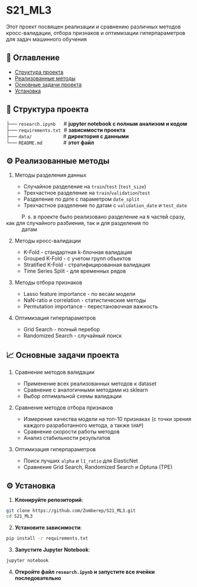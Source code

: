 # S21_ML3

Этот проект посвящен реализации и сравнению различных методов кросс-валидации, отбора признаков и оптимизации гиперпараметров для задач машинного обучения

## 📌 Оглавление
- [Структура проекта](#-структура-проекта)
- [Реализованные методы](#-реализованные-методы)
- [Основные задачи проекта](#-основные-задачи-проекта)
- [Установка](#-установка)

## 📁 Структура проекта
├── `research.ipynb` &emsp; # **jupyter notebook с полным анализом и кодом** <br>
├── `requirements.txt`&nbsp; # **зависимости проекта** <br>
├── `data/` &emsp;&emsp;&emsp;&emsp;&emsp;&ensp;&nbsp;# **директория с данными** <br>
└── `README.md` &emsp;&emsp;&emsp;&ensp; # **этот файл** <br>

<a id="-реализованные-методы"></a>
## ⚙️ Реализованные методы

1) Методы разделения данных

    * Случайное разделение на `train`/`test` (`test_size`)
    * Трехчастное разделение на `train`/`validation`/`test`
    * Разделение по дате с параметром `date_split`
    * Трехчастное разделение по датам с `validation_date` и `test_date`

&emsp;&emsp;&emsp;P. s. в проекте было реализовано разделение на `N` частей сразу, как для случайного разбиения, так и для разделения по <br>&emsp;&emsp;&emsp;датам

2) Методы кросс-валидации

    * K-Fold - стандартная k-блочная валидация
    * Grouped K-Fold - с учетом групп объектов
    * Stratified K-Fold - стратифицированная валидация
    * Time Series Split - для временных рядов

4) Методы отбора признаков

    * Lasso feature importance - по весам модели
    * NaN-ratio и correlation - статистические методы
    * Permutation importance - перестановочная важность

5) Оптимизация гиперпараметров

    * Grid Search - полный перебор
    * Randomized Search - случайный поиск

<a id="-основные-задачи-проекта"></a>
## 📈 Основные задачи проекта
1) Сравнение методов валидации

    * Применение всех реализованных методов к dataset
    * Сравнение с аналогичными методами из sklearn
    * Выбор оптимальной схемы валидации

3) Сравнение методов отбора признаков

    * Измерение качества модели на топ-10 признаках (с точки зрения каждого разработанного метода, а также `SHAP`)
    * Сравнение скорости работы методов
    * Анализ стабильности результатов

4) Оптимизация гиперпараметров

    * Поиск лучших `alpha` и `l1_ratio` для ElasticNet
    * Сравнение Grid Search, Randomized Search и Optuna (TPE)

<a id="-установка"></a>
## ⚙️ Установка

1. **Клонируйте репозиторий**:
```bash
git clone https://github.com/Zomberep/S21_ML3.git
cd S21_ML3
```
2. **Установите зависимости**:
```bash
pip install -r requirements.txt
```
3. **Запустите Jupyter Notebook**:
```bash
jupyter notebook
```
4. **Откройте файл ```research.ipynb``` и запустите все ячейки последовательно**

